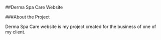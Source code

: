 ##Derma Spa Care Website

###About the Project

Derma Spa Care website is my project created for the business of one of my client. 
